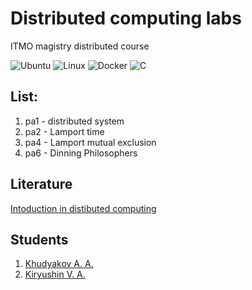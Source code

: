 # Distributed computing labs
ITMO magistry distributed course

![Ubuntu](https://img.shields.io/badge/Ubuntu-E95420?style=for-the-badge&logo=ubuntu&logoColor=white)
![Linux](https://img.shields.io/badge/Linux-FCC624?style=for-the-badge&logo=linux&logoColor=black)
![Docker](https://img.shields.io/badge/docker-%230db7ed.svg?style=for-the-badge&logo=docker&logoColor=white)
![C](https://img.shields.io/badge/c-%2300599C.svg?style=for-the-badge&logo=c&logoColor=white)

## List:

1. pa1 - distributed system
2. pa2 - Lamport time
3. pa4 - Lamport mutual exclusion
4. pa6 - Dinning Philosophers

## Literature
 [Intoduction in distibuted computing](https://drive.google.com/file/d/1H6ulG2zgJ1O8b9CGVSoZBi23lGbuC6Nh/view)

## Students
  1. [Khudyakov A. A.](https://github.com/ArtKhud00)
  2. [Kiryushin V. A.](https://github.com/Wittelsbach-Konig)

